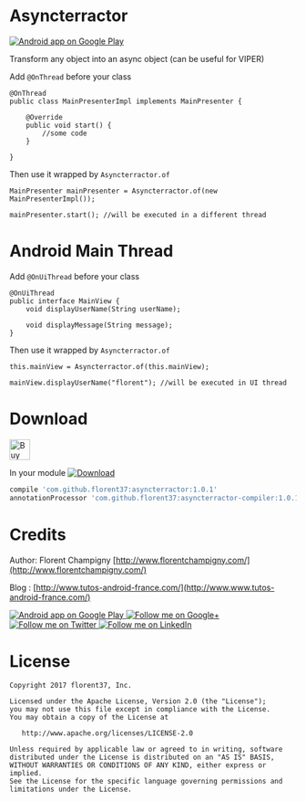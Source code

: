 # Asyncterractor

<a href="https://play.google.com/store/apps/details?id=com.github.florent37.florent.champigny">
  <img alt="Android app on Google Play" src="https://developer.android.com/images/brand/en_app_rgb_wo_45.png" />
</a>

Transform any object into an async object (can be useful for VIPER)

Add `@OnThread` before your class

```
@OnThread
public class MainPresenterImpl implements MainPresenter {

    @Override
    public void start() {
        //some code
    }

}
```

Then use it wrapped by `Asyncterractor.of`

```
MainPresenter mainPresenter = Asyncterractor.of(new MainPresenterImpl());

mainPresenter.start(); //will be executed in a different thread
```

# Android Main Thread

Add `@OnUiThread` before your class

```
@OnUiThread
public interface MainView {
    void displayUserName(String userName);

    void displayMessage(String message);
}
```

Then use it wrapped by `Asyncterractor.of`

```
this.mainView = Asyncterractor.of(this.mainView);

mainView.displayUserName("florent"); //will be executed in UI thread
```

# Download

<a href='https://ko-fi.com/A160LCC' target='_blank'><img height='36' style='border:0px;height:36px;' src='https://az743702.vo.msecnd.net/cdn/kofi1.png?v=0' border='0' alt='Buy Me a Coffee at ko-fi.com' /></a>

In your module [![Download](https://api.bintray.com/packages/florent37/maven/asyncterractor-compiler/images/download.svg)](https://bintray.com/florent37/maven/asyncterractor-compiler/_latestVersion)
```groovy
compile 'com.github.florent37:asyncterractor:1.0.1'
annotationProcessor 'com.github.florent37:asyncterractor-compiler:1.0.1'
```

# Credits

Author: Florent Champigny [http://www.florentchampigny.com/](http://www.florentchampigny.com/)

Blog : [http://www.tutos-android-france.com/](http://www.www.tutos-android-france.com/)

<a href="https://play.google.com/store/apps/details?id=com.github.florent37.florent.champigny">
  <img alt="Android app on Google Play" src="https://developer.android.com/images/brand/en_app_rgb_wo_45.png" />
</a>
<a href="https://plus.google.com/+florentchampigny">
  <img alt="Follow me on Google+"
       src="https://raw.githubusercontent.com/florent37/DaVinci/master/mobile/src/main/res/drawable-hdpi/gplus.png" />
</a>
<a href="https://twitter.com/florent_champ">
  <img alt="Follow me on Twitter"
       src="https://raw.githubusercontent.com/florent37/DaVinci/master/mobile/src/main/res/drawable-hdpi/twitter.png" />
</a>
<a href="https://www.linkedin.com/in/florentchampigny">
  <img alt="Follow me on LinkedIn"
       src="https://raw.githubusercontent.com/florent37/DaVinci/master/mobile/src/main/res/drawable-hdpi/linkedin.png" />
</a>



# License

    Copyright 2017 florent37, Inc.

    Licensed under the Apache License, Version 2.0 (the "License");
    you may not use this file except in compliance with the License.
    You may obtain a copy of the License at

       http://www.apache.org/licenses/LICENSE-2.0

    Unless required by applicable law or agreed to in writing, software
    distributed under the License is distributed on an "AS IS" BASIS,
    WITHOUT WARRANTIES OR CONDITIONS OF ANY KIND, either express or implied.
    See the License for the specific language governing permissions and
    limitations under the License.
